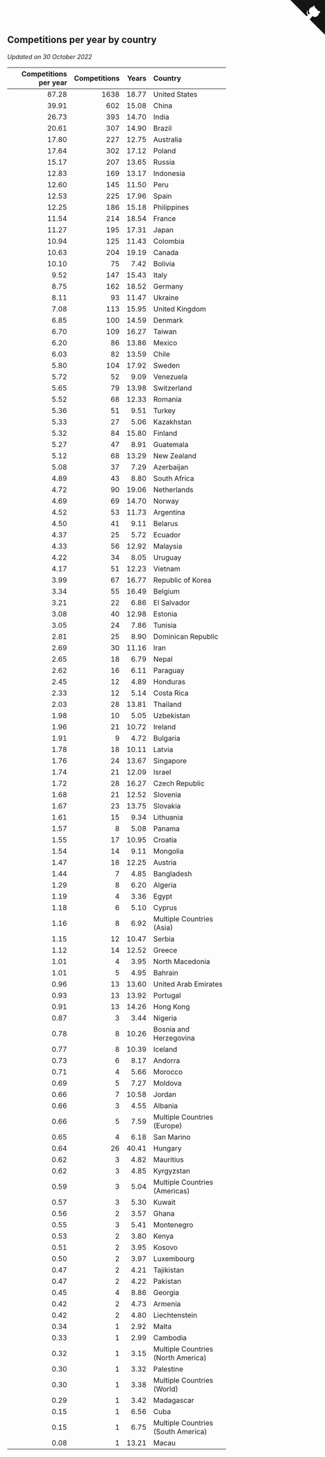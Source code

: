 ## Competitions per year by country

*Updated on 30 October 2022*

| Competitions per year | Competitions | Years | Country |
| ---: | ---: | ---: | :--- |
| 87.28 | 1638 | 18.77 | United States |
| 39.91 | 602 | 15.08 | China |
| 26.73 | 393 | 14.70 | India |
| 20.61 | 307 | 14.90 | Brazil |
| 17.80 | 227 | 12.75 | Australia |
| 17.64 | 302 | 17.12 | Poland |
| 15.17 | 207 | 13.65 | Russia |
| 12.83 | 169 | 13.17 | Indonesia |
| 12.60 | 145 | 11.50 | Peru |
| 12.53 | 225 | 17.96 | Spain |
| 12.25 | 186 | 15.18 | Philippines |
| 11.54 | 214 | 18.54 | France |
| 11.27 | 195 | 17.31 | Japan |
| 10.94 | 125 | 11.43 | Colombia |
| 10.63 | 204 | 19.19 | Canada |
| 10.10 | 75 | 7.42 | Bolivia |
| 9.52 | 147 | 15.43 | Italy |
| 8.75 | 162 | 18.52 | Germany |
| 8.11 | 93 | 11.47 | Ukraine |
| 7.08 | 113 | 15.95 | United Kingdom |
| 6.85 | 100 | 14.59 | Denmark |
| 6.70 | 109 | 16.27 | Taiwan |
| 6.20 | 86 | 13.86 | Mexico |
| 6.03 | 82 | 13.59 | Chile |
| 5.80 | 104 | 17.92 | Sweden |
| 5.72 | 52 | 9.09 | Venezuela |
| 5.65 | 79 | 13.98 | Switzerland |
| 5.52 | 68 | 12.33 | Romania |
| 5.36 | 51 | 9.51 | Turkey |
| 5.33 | 27 | 5.06 | Kazakhstan |
| 5.32 | 84 | 15.80 | Finland |
| 5.27 | 47 | 8.91 | Guatemala |
| 5.12 | 68 | 13.29 | New Zealand |
| 5.08 | 37 | 7.29 | Azerbaijan |
| 4.89 | 43 | 8.80 | South Africa |
| 4.72 | 90 | 19.06 | Netherlands |
| 4.69 | 69 | 14.70 | Norway |
| 4.52 | 53 | 11.73 | Argentina |
| 4.50 | 41 | 9.11 | Belarus |
| 4.37 | 25 | 5.72 | Ecuador |
| 4.33 | 56 | 12.92 | Malaysia |
| 4.22 | 34 | 8.05 | Uruguay |
| 4.17 | 51 | 12.23 | Vietnam |
| 3.99 | 67 | 16.77 | Republic of Korea |
| 3.34 | 55 | 16.49 | Belgium |
| 3.21 | 22 | 6.86 | El Salvador |
| 3.08 | 40 | 12.98 | Estonia |
| 3.05 | 24 | 7.86 | Tunisia |
| 2.81 | 25 | 8.90 | Dominican Republic |
| 2.69 | 30 | 11.16 | Iran |
| 2.65 | 18 | 6.79 | Nepal |
| 2.62 | 16 | 6.11 | Paraguay |
| 2.45 | 12 | 4.89 | Honduras |
| 2.33 | 12 | 5.14 | Costa Rica |
| 2.03 | 28 | 13.81 | Thailand |
| 1.98 | 10 | 5.05 | Uzbekistan |
| 1.96 | 21 | 10.72 | Ireland |
| 1.91 | 9 | 4.72 | Bulgaria |
| 1.78 | 18 | 10.11 | Latvia |
| 1.76 | 24 | 13.67 | Singapore |
| 1.74 | 21 | 12.09 | Israel |
| 1.72 | 28 | 16.27 | Czech Republic |
| 1.68 | 21 | 12.52 | Slovenia |
| 1.67 | 23 | 13.75 | Slovakia |
| 1.61 | 15 | 9.34 | Lithuania |
| 1.57 | 8 | 5.08 | Panama |
| 1.55 | 17 | 10.95 | Croatia |
| 1.54 | 14 | 9.11 | Mongolia |
| 1.47 | 18 | 12.25 | Austria |
| 1.44 | 7 | 4.85 | Bangladesh |
| 1.29 | 8 | 6.20 | Algeria |
| 1.19 | 4 | 3.36 | Egypt |
| 1.18 | 6 | 5.10 | Cyprus |
| 1.16 | 8 | 6.92 | Multiple Countries (Asia) |
| 1.15 | 12 | 10.47 | Serbia |
| 1.12 | 14 | 12.52 | Greece |
| 1.01 | 4 | 3.95 | North Macedonia |
| 1.01 | 5 | 4.95 | Bahrain |
| 0.96 | 13 | 13.60 | United Arab Emirates |
| 0.93 | 13 | 13.92 | Portugal |
| 0.91 | 13 | 14.26 | Hong Kong |
| 0.87 | 3 | 3.44 | Nigeria |
| 0.78 | 8 | 10.26 | Bosnia and Herzegovina |
| 0.77 | 8 | 10.39 | Iceland |
| 0.73 | 6 | 8.17 | Andorra |
| 0.71 | 4 | 5.66 | Morocco |
| 0.69 | 5 | 7.27 | Moldova |
| 0.66 | 7 | 10.58 | Jordan |
| 0.66 | 3 | 4.55 | Albania |
| 0.66 | 5 | 7.59 | Multiple Countries (Europe) |
| 0.65 | 4 | 6.18 | San Marino |
| 0.64 | 26 | 40.41 | Hungary |
| 0.62 | 3 | 4.82 | Mauritius |
| 0.62 | 3 | 4.85 | Kyrgyzstan |
| 0.59 | 3 | 5.04 | Multiple Countries (Americas) |
| 0.57 | 3 | 5.30 | Kuwait |
| 0.56 | 2 | 3.57 | Ghana |
| 0.55 | 3 | 5.41 | Montenegro |
| 0.53 | 2 | 3.80 | Kenya |
| 0.51 | 2 | 3.95 | Kosovo |
| 0.50 | 2 | 3.97 | Luxembourg |
| 0.47 | 2 | 4.21 | Tajikistan |
| 0.47 | 2 | 4.22 | Pakistan |
| 0.45 | 4 | 8.86 | Georgia |
| 0.42 | 2 | 4.73 | Armenia |
| 0.42 | 2 | 4.80 | Liechtenstein |
| 0.34 | 1 | 2.92 | Malta |
| 0.33 | 1 | 2.99 | Cambodia |
| 0.32 | 1 | 3.15 | Multiple Countries (North America) |
| 0.30 | 1 | 3.32 | Palestine |
| 0.30 | 1 | 3.38 | Multiple Countries (World) |
| 0.29 | 1 | 3.42 | Madagascar |
| 0.15 | 1 | 6.56 | Cuba |
| 0.15 | 1 | 6.75 | Multiple Countries (South America) |
| 0.08 | 1 | 13.21 | Macau |


<a href="https://github.com/jonatanklosko/wca_statistics" class="github-corner" aria-label="View source on Github"><svg width="80" height="80" viewBox="0 0 250 250" style="fill:#151513; color:#fff; position: absolute; top: 0; border: 0; right: 0;" aria-hidden="true"><path d="M0,0 L115,115 L130,115 L142,142 L250,250 L250,0 Z"></path><path d="M128.3,109.0 C113.8,99.7 119.0,89.6 119.0,89.6 C122.0,82.7 120.5,78.6 120.5,78.6 C119.2,72.0 123.4,76.3 123.4,76.3 C127.3,80.9 125.5,87.3 125.5,87.3 C122.9,97.6 130.6,101.9 134.4,103.2" fill="currentColor" style="transform-origin: 130px 106px;" class="octo-arm"></path><path d="M115.0,115.0 C114.9,115.1 118.7,116.5 119.8,115.4 L133.7,101.6 C136.9,99.2 139.9,98.4 142.2,98.6 C133.8,88.0 127.5,74.4 143.8,58.0 C148.5,53.4 154.0,51.2 159.7,51.0 C160.3,49.4 163.2,43.6 171.4,40.1 C171.4,40.1 176.1,42.5 178.8,56.2 C183.1,58.6 187.2,61.8 190.9,65.4 C194.5,69.0 197.7,73.2 200.1,77.6 C213.8,80.2 216.3,84.9 216.3,84.9 C212.7,93.1 206.9,96.0 205.4,96.6 C205.1,102.4 203.0,107.8 198.3,112.5 C181.9,128.9 168.3,122.5 157.7,114.1 C157.9,116.9 156.7,120.9 152.7,124.9 L141.0,136.5 C139.8,137.7 141.6,141.9 141.8,141.8 Z" fill="currentColor" class="octo-body"></path></svg></a><style>.github-corner:hover .octo-arm{animation:octocat-wave 560ms ease-in-out}@keyframes octocat-wave{0%,100%{transform:rotate(0)}20%,60%{transform:rotate(-25deg)}40%,80%{transform:rotate(10deg)}}@media (max-width:500px){.github-corner:hover .octo-arm{animation:none}.github-corner .octo-arm{animation:octocat-wave 560ms ease-in-out}}</style>
